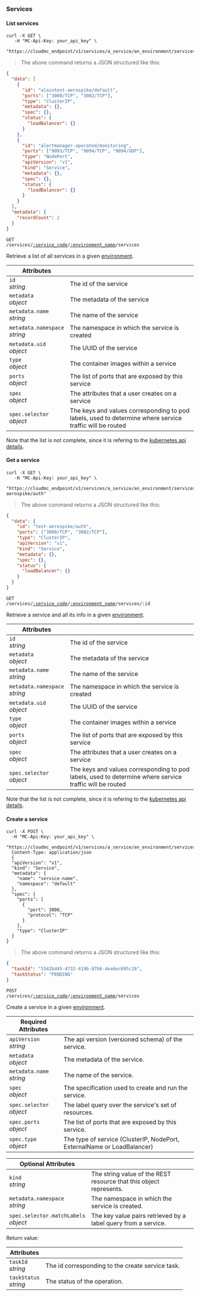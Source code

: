 ### Services

<!-------------------- LIST SERVICES -------------------->

#### List services

```shell
curl -X GET \
   -H "MC-Api-Key: your_api_key" \
   "https://cloudmc_endpoint/v1/services/a_service/an_environment/services"
```

> The above command returns a JSON structured like this:

```json
{
  "data": [
    {
      "id": "alaintest-aerospike/default",
      "ports": ["3000/TCP", "3002/TCP"],
      "type": "ClusterIP",
      "metadata": {},
      "spec": {},
      "status": {
        "loadBalancer": {}
      }
    },
    {
      "id": "alertmanager-operated/monitoring",
      "ports": ["9093/TCP", "9094/TCP", "9094/UDP"],
      "type": "NodePort",
      "apiVersion": "v1",
      "kind": "Service",
      "metadata": {},
      "spec": {},
      "status": {
        "loadBalancer": {}
      }
    }
  ],
  "metadata": {
    "recordCount": 2
  }
}
```

<code>GET /services/<a href="#administration-service-connections">:service_code</a>/<a href="#administration-environments">:environment_name</a>/services</code>

Retrieve a list of all services in a given [environment](#administration-environments).

| Attributes                         | &nbsp;                                                                                                  |
| ---------------------------------- | ------------------------------------------------------------------------------------------------------- |
| `id` <br/>_string_                 | The id of the service                                                                                   |
| `metadata` <br/>_object_           | The metadata of the service                                                                             |
| `metadata.name` <br/>_string_      | The name of the service                                                                                 |
| `metadata.namespace` <br/>_string_ | The namespace in which the service is created                                                           |
| `metadata.uid` <br/>_object_       | The UUID of the service                                                                                 |
| `type` <br/>_object_               | The container images within a service                                                                   |
| `ports`<br/>_object_               | The list of ports that are exposed by this service                                                      |
| `spec`<br/>_object_                | The attributes that a user creates on a service                                                         |
| `spec.selector`<br/>_object_       | The keys and values corresponding to pod labels, used to determine where service traffic will be routed |

Note that the list is not complete, since it is refering to the [kubernetes api details](https://github.com/kubernetes/community/blob/master/contributors/devel/sig-architecture/api-conventions.md).

<!-------------------- GET A SERVICE -------------------->

#### Get a service

```shell
curl -X GET \
   -H "MC-Api-Key: your_api_key" \
   "https://cloudmc_endpoint/v1/services/a_service/an_environment/services/test-aerospike/auth"
```

> The above command returns a JSON structured like this:

```json
{
  "data": {
    "id": "test-aerospike/auth",
    "ports": ["3000/TCP", "3002/TCP"],
    "type": "ClusterIP",
    "apiVersion": "v1",
    "kind": "Service",
    "metadata": {},
    "spec": {},
    "status": {
      "loadBalancer": {}
    }
  }
}
```

<code>GET /services/<a href="#administration-service-connections">:service_code</a>/<a href="#administration-environments">:environment_name</a>/services/:id</code>

Retrieve a service and all its info in a given [environment](#administration-environments).

| Attributes                         | &nbsp;                                                                                                  |
| ---------------------------------- | ------------------------------------------------------------------------------------------------------- |
| `id` <br/>_string_                 | The id of the service                                                                                   |
| `metadata` <br/>_object_           | The metadata of the service                                                                             |
| `metadata.name` <br/>_string_      | The name of the service                                                                                 |
| `metadata.namespace` <br/>_string_ | The namespace in which the service is created                                                           |
| `metadata.uid` <br/>_object_       | The UUID of the service                                                                                 |
| `type` <br/>_object_               | The container images within a service                                                                   |
| `ports`<br/>_object_               | The list of ports that are exposed by this service                                                      |
| `spec`<br/>_object_                | The attributes that a user creates on a service                                                         |
| `spec.selector`<br/>_object_       | The keys and values corresponding to pod labels, used to determine where service traffic will be routed |

Note that the list is not complete, since it is refering to the [kubernetes api details](https://github.com/kubernetes/community/blob/master/contributors/devel/sig-architecture/api-conventions.md).

<!-------------------- CREATE SERVICE -------------------->

#### Create a service
```shell
curl -X POST \
  -H "MC-Api-Key: your_api_key" \
   "https://cloudmc_endpoint/v1/services/a_service/an_environment/services"
  Content-Type: application/json
  {
  "apiVersion": "v1",
  "kind": "Service",
  "metadata": {
    "name": "service-name",
    "namespace": "default"
  },
  "spec": {
    "ports": [
      {
        "port": 3000,
        "protocol": "TCP"
      }
    ],
    "type": "ClusterIP"
  }
}
```

> The above command returns a JSON structured like this:

```json
{
  "taskId": "1542bd45-4732-419b-87b6-4ea6ec695c2b",
  "taskStatus": "PENDING"
}
```

<code>POST /services/<a href="#administration-service-connections">:service_code</a>/<a href="#administration-environments">:environment_name</a>/services</code>

Create a service in a given [environment](#administration-environments).

| Required Attributes                        | &nbsp;                                                                  |
| ------------------------------------------ | ------------------------------------------------------------------------|
| `apiVersion` <br/> _string_                | The api version (versioned schema) of the service.                      |
| `metadata` <br/>_object_                   | The metadata of the service.                                            |
| `metadata.name` <br/>_string_              | The name of the service.                                                |
| `spec`<br/>_object_                        | The specification used to create and run the service.                   |
| `spec.selector`<br/>_object_               | The label query over the service's set of resources.                    |
| `spec.ports`<br/>_object_                  | The list of ports that are exposed by this service.                     |
| `spec.type`<br/>_object_                   | The type of service (ClusterIP, NodePort, ExternalName or LoadBalancer) |

| Optional Attributes                        | &nbsp;                                                                  |
| ------------------------------------------ | ------------------------------------------------------------------------|
| `kind`<br/>_string_                        | The string value of the REST resource that this object represents.      |
| `metadata.namespace` <br/>_string_         | The namespace in which the service is created.                          |
| `spec.selector.matchLabels`<br/>_object_   | The key value pairs retrieved by a label query from a service.          |

Return value:

| Attributes                 | &nbsp;                                           |
---------------------------- | -------------------------------------------------|
| `taskId` <br/>_string_     | The id corresponding to the create service task. |
| `taskStatus` <br/>_string_ | The status of the operation.                     |
